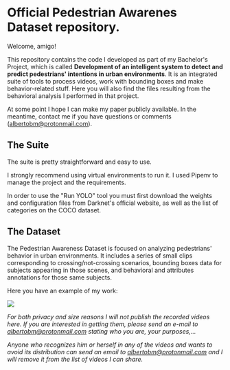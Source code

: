 # Official Pedestrian Awarenes Dataset repository.

Welcome, amigo!

This repository contains the code I developed as part of my Bachelor's Project, which is called **Development of an intelligent system to detect and predict pedestrians' intentions in urban environments**. It is an integrated suite of tools to process videos, work with bounding boxes and make behavior-related stuff. Here you will also find the files resulting from the behavioral analysis I performed in that project.

At some point I hope I can make my paper publicly available. In the meantime, contact me if you have questions or comments (albertobm@protonmail.com).

## The Suite

The suite is pretty straightforward and easy to use.

I strongly recommend using virtual environments to run it. I used Pipenv to manage the project and the requirements.

In order to use the "Run YOLO" tool you must first download the weights and configuration files from Darknet's official website, as well as the list of categories on the COCO dataset.

## The Dataset

The Pedestrian Awareness Dataset is focused on analyzing pedestrians' behavior in urban environments. It includes a series of small clips corresponding to crossing/not-crossing scenarios, bounding boxes data for subjects appearing in those scenes, and behavioral and attributes annotations for those same subjects.

Here you have an example of my work:

![](scene_behav_02.png) 

_For both privacy and size reasons I will not publish the recorded videos here. If you are interested in getting them, please send an e-mail to albertobm@protonmail.com stating who you are, your purposes,..._

_Anyone who recognizes him or herself in any of the videos and wants to avoid its distribution can send an email to albertobm@protonmail.com and I will remove it from the list of videos I can share._
